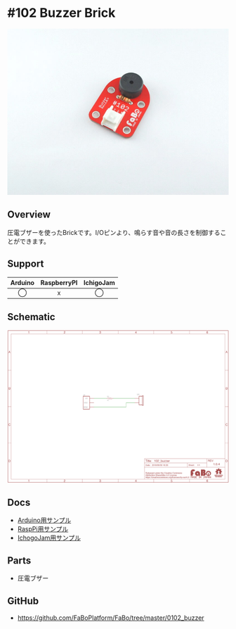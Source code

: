 # #102 Buzzer Brick

![](./img/102_buzzer.jpg)

<!--COLORME-->

## Overview
圧電ブザーを使ったBrickです。I/Oピンより、鳴らす音や音の長さを制御することができます。

## Support
|Arduino|RaspberryPI|IchigoJam|
|:--:|:--:|:--:|
|◯|x|◯|

## Schematic
![](./img/102_buzzer_sch.png)

## Docs

* [Arduino用サンプル](http://docs.fabo.io/fabo/arduino/brick_analog/102_brick_analog_buzzer.html)
* [RaspPi用サンプル](http://docs.fabo.io/fabo/rasppi/brick_analog/102_brick_analog_buzzer.html)
* [IchogoJam用サンプル](http://docs.fabo.io/fabo/ichigojam/brick_analog/102_brick_analog_buzzer.html)

## Parts
- 圧電ブザー

## GitHub
- https://github.com/FaBoPlatform/FaBo/tree/master/0102_buzzer
